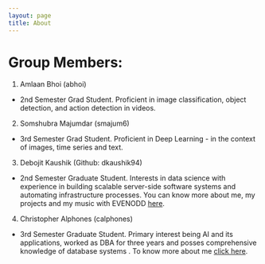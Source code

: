 ```yaml
---
layout: page
title: About
---
```



# Group Members:

1.  Amlaan Bhoi (abhoi)
  - 2nd Semester Grad Student. Proficient in image classification, object detection, and action detection in videos.
2.  Somshubra Majumdar (smajum6)
  - 3rd Semester Grad Student. Proficient in Deep Learning - in the context of images, time series and text.
3.  Debojit Kaushik (Github: dkaushik94)
- 2nd Semester Graduate Student. Interests in data science with experience in building scalable server-side software systems and automating infrastructure processes. You can know more about me, my projects and my music with EVENODD [here](https://debojitkaushikblog.wordpress.com).
4.  Christopher Alphones (calphones)
  - 3rd Semester Graduate Student. Primary interest being AI and its applications, worked as DBA for three years and posses comprehensive knowledge of database systems . To know more about me [click here](https://www.linkedin.com/in/chrisalphones/).

